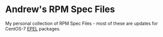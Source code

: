 # Andrew's RPM Spec Files

My personal collection of RPM Spec Files - most of these are updates for CentOS-7 [EPEL](https://fedoraproject.org/wiki/EPEL) packages.
